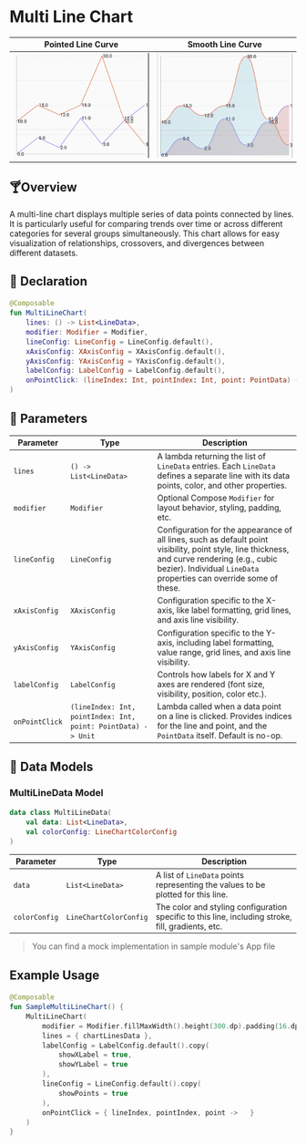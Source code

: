 # Multi Line Chart

| Pointed Line Curve                                             | Smooth Line Curve                                              | 
|----------------------------------------------------------------|----------------------------------------------------------------|
| ![multiple_line_01.png](../site/img/line/multiple_line_01.png) | ![multiple_line_02.png](../site/img/line/multiple_line_02.png) |

## 🍸Overview

A multi-line chart displays multiple series of data points connected by lines. It is particularly
useful for comparing trends over time or across different categories for several groups
simultaneously. This chart allows for easy visualization of relationships, crossovers, and
divergences between different datasets.

## 🧱 Declaration

```kotlin
@Composable
fun MultiLineChart(
    lines: () -> List<LineData>,
    modifier: Modifier = Modifier,
    lineConfig: LineConfig = LineConfig.default(),
    xAxisConfig: XAxisConfig = XAxisConfig.default(),
    yAxisConfig: YAxisConfig = YAxisConfig.default(),
    labelConfig: LabelConfig = LabelConfig.default(),
    onPointClick: (lineIndex: Int, pointIndex: Int, point: PointData) -> Unit = { _, _, _ -> }
)
```

## 🔧 Parameters

| Parameter      | Type                                                          | Description                                                                                                                                                                                                          |
|----------------|---------------------------------------------------------------|----------------------------------------------------------------------------------------------------------------------------------------------------------------------------------------------------------------------|
| `lines`        | `() -> List<LineData>`                                        | A lambda returning the list of `LineData` entries. Each `LineData` defines a separate line with its data points, color, and other properties.                                                                        |
| `modifier`     | `Modifier`                                                    | Optional Compose `Modifier` for layout behavior, styling, padding, etc.                                                                                                                                              |
| `lineConfig`   | `LineConfig`                                                  | Configuration for the appearance of all lines, such as default point visibility, point style, line thickness, and curve rendering (e.g., cubic bezier). Individual `LineData` properties can override some of these. |
| `xAxisConfig`  | `XAxisConfig`                                                 | Configuration specific to the X-axis, like label formatting, grid lines, and axis line visibility.                                                                                                                   |
| `yAxisConfig`  | `YAxisConfig`                                                 | Configuration specific to the Y-axis, including label formatting, value range, grid lines, and axis line visibility.                                                                                                 |
| `labelConfig`  | `LabelConfig`                                                 | Controls how labels for X and Y axes are rendered (font size, visibility, position, color etc.).                                                                                                                     |
| `onPointClick` | `(lineIndex: Int, pointIndex: Int, point: PointData) -> Unit` | Lambda called when a data point on a line is clicked. Provides indices for the line and point, and the `PointData` itself. Default is no-op.                                                                         |

## 🧮 Data Models

### MultiLineData Model

```kotlin
data class MultiLineData(
    val data: List<LineData>,
    val colorConfig: LineChartColorConfig
)
```

| Parameter     | Type                   | Description                                                                                        |
|---------------|------------------------|----------------------------------------------------------------------------------------------------|
| `data`        | `List<LineData>`       | A list of `LineData` points representing the values to be plotted for this line.                   |
| `colorConfig` | `LineChartColorConfig` | The color and styling configuration specific to this line, including stroke, fill, gradients, etc. |

> You can find a mock implementation in sample module's App file

## Example Usage

```kotlin
@Composable
fun SampleMultiLineChart() {
    MultiLineChart(
        modifier = Modifier.fillMaxWidth().height(300.dp).padding(16.dp),
        lines = { chartLinesData },
        labelConfig = LabelConfig.default().copy(
            showXLabel = true,
            showYLabel = true
        ),
        lineConfig = LineConfig.default().copy(
            showPoints = true
        ),
        onPointClick = { lineIndex, pointIndex, point ->   }
    )
}
```